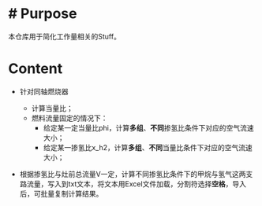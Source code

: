 # # Purpose

本仓库用于简化工作量相关的Stuff。

# Content

- 针对同轴燃烧器
  - 计算当量比；
  - 燃料流量固定的情况下：
    - 给定某一定当量比phi，计算**多组**、**不同**掺氢比条件下对应的空气流速大小；
    - 给定某一掺氢比x_h2，计算**多组**、**不同**当量比条件下对应的空气流速大小；

- 根据掺氢比与灶前总流量V一定，计算不同掺氢比条件下的甲烷与氢气这两支路流量，写入到txt文本，将文本用Excel文件加载，分割符选择**空格**，导入后，可批量复制计算结果。